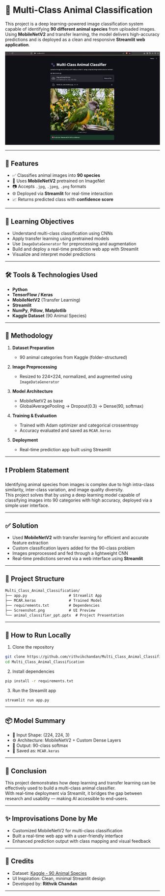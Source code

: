 # 🐾 Multi-Class Animal Classification

This project is a deep learning-powered image classification system capable of identifying **90 different animal species** from uploaded images. Using **MobileNetV2** and transfer learning, the model delivers high-accuracy predictions and is deployed as a clean and responsive **Streamlit web application**.

![Demo Screenshot](https://github.com/rithvikchandan/Multi_Class_Animal_Classification/blob/main/Screenshot%202025-04-19%20153958.png)

---

## 🚀 Features

- ✅ Classifies animal images into **90 species**
- 🧠 Uses **MobileNetV2** pretrained on ImageNet
- 📷 Accepts `.jpg`, `.jpeg`, `.png` formats
- 🌐 Deployed via **Streamlit** for real-time interaction
- 📈 Returns predicted class with **confidence score**

---

## 🎯 Learning Objectives

- Understand multi-class classification using CNNs  
- Apply transfer learning using pretrained models  
- Use `ImageDataGenerator` for preprocessing and augmentation  
- Build and deploy a real-time prediction web app with Streamlit  
- Visualize and interpret model predictions  

---

## 🛠️ Tools & Technologies Used

- **Python**  
- **TensorFlow / Keras**  
- **MobileNetV2** (Transfer Learning)  
- **Streamlit**  
- **NumPy**, **Pillow**, **Matplotlib**  
- **Kaggle Dataset** (90 Animal Species)

---

## 🧪 Methodology

1. **Dataset Preparation**  
   - 90 animal categories from Kaggle (folder-structured)

2. **Image Preprocessing**  
   - Resized to 224×224, normalized, and augmented using `ImageDataGenerator`

3. **Model Architecture**  
   - MobileNetV2 as base  
   - GlobalAveragePooling → Dropout(0.3) → Dense(90, softmax)

4. **Training & Evaluation**  
   - Trained with Adam optimizer and categorical crossentropy  
   - Accuracy evaluated and saved as `MCAR.keras`

5. **Deployment**  
   - Real-time prediction app built using Streamlit  

---

## ❗ Problem Statement

Identifying animal species from images is complex due to high intra-class similarity, inter-class variation, and image quality diversity.  
This project solves that by using a deep learning model capable of classifying images into 90 categories with high accuracy, deployed via a simple user interface.

---

## ✅ Solution

- Used **MobileNetV2** with transfer learning for efficient and accurate feature extraction  
- Custom classification layers added for the 90-class problem  
- Images preprocessed and fed through a lightweight CNN  
- Real-time predictions served via a web interface using **Streamlit**

---

## 📁 Project Structure

```
Multi_Class_Animal_Classification/
├── app.py                   # Streamlit App
├── MCAR.keras               # Trained Model
├── requirements.txt         # Dependencies
├── Screenshot.png           # UI Preview
└── animal_classifier_ppt.pptx  # Project Presentation
```

---

## 🔧 How to Run Locally

1. Clone the repository  
```bash
git clone https://github.com/rithvikchandan/Multi_Class_Animal_Classification.git
cd Multi_Class_Animal_Classification
```

2. Install dependencies  
```bash
pip install -r requirements.txt
```

3. Run the Streamlit app  
```bash
streamlit run app.py
```

---

## 📦 Model Summary

- 📐 Input Shape: (224, 224, 3)  
- ⚙️ Architecture: MobileNetV2 + Custom Dense Layers  
- 🔢 Output: 90-class softmax  
- 💾 Saved as: `MCAR.keras`

---

## 🏁 Conclusion

This project demonstrates how deep learning and transfer learning can be effectively used to build a multi-class animal classifier.  
With real-time deployment via Streamlit, it bridges the gap between research and usability — making AI accessible to end-users.

---

## ✨ Improvisations Done by Me

- Customized MobileNetV2 for multi-class classification  
- Built a real-time web app with a user-friendly interface  
- Enhanced prediction output with class mapping and visual feedback

---

## 🤝 Credits

- Dataset: [Kaggle - 90 Animal Species](https://www.kaggle.com/datasets/iamsouravbanerjee/animal-image-dataset-90-different-animals)  
- UI Inspiration: Clean, minimal Streamlit design  
- Developed by: **Rithvik Chandan**

---
